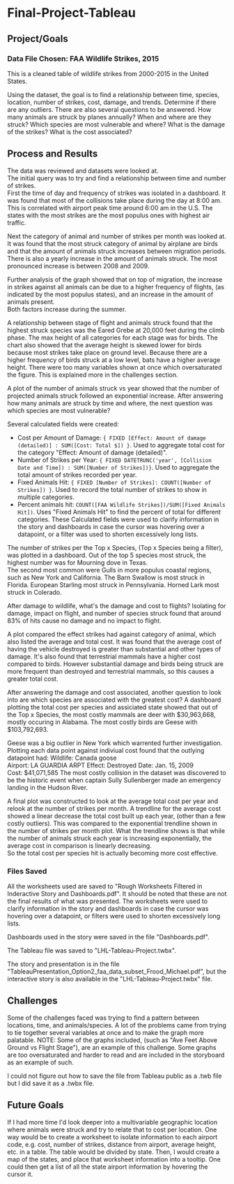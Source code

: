 # Final-Project-Tableau

## Project/Goals
### Data File Chosen: FAA Wildlife Strikes, 2015
This is a cleaned table of wildlife strikes from 2000-2015 in the United States. 

Using the dataset, the goal is to find a relationship between time, species, location, number of strikes, cost, damage, and trends.
Determine if there are any outliers.
There are also several questions to be answered.
How many animals are struck by planes annually?
When and where are they struck?
Which species are most vulnerable and where?
What is the damage of the strikes?
What is the cost associated?

## Process and Results
The data was reviewed and datasets were looked at.  
The initial query was to try and find a relationship between time and number of strikes.  
First the time of day and frequency of strikes was isolated in a dashboard.
It was found that most of the collisions take place during the day at 8:00 am. This is correlated with airport peak time around 6:00 am in the U.S.
The states with the most strikes are the most populus ones with highest air traffic.

Next the category of animal and number of strikes per month was looked at.
It was found that the most struck category of animal by airplane are birds and that the amount of animals struck increases between migration periods.
There is also a yearly increase in the amount of animals struck.  The most pronounced increase is between 2008 and 2009.

Further analysis of the graph showed that on top of migration, the increase in strikes against all animals can be due to a higher frequency of flights,
(as indicated by the most populus states), and an increase in the amount of animals present.  
Both factors increase during the summer.

A relationship between stage of flight and animals struck found that the highest struck species was the Eared Grebe at 20,000 feet during the climb phase.
The max height of all categories for each stage was for birds.
The chart also showed that the average height is skewed lower for birds because most strikes take place on ground level.
Because there are a higher frequency of birds struck at a low level, bats have a higher average height.
There were too many variables shown at once which oversaturated the figure.  This is explained more in the challenges section.

A plot of the number of animals struck vs year showed that the number of projected animals struck followed an exponential increase.
After answering how many animals are struck by time and where, the next question was which species are most vulnerable?

Several calculated fields were created:
- Cost per Amount of Damage: ```{ FIXED [Effect: Amount of damage (detailed)] : SUM([Cost: Total $]) }```.  Used to aggregate total cost for the category "Effect: Amount of damage (detailed)".
- Number of Strikes per Year: ```{ FIXED DATETRUNC('year', [Collision Date and Time]) : SUM([Number of Strikes])}```.  Used to aggregate the total amount of strikes recorded per year.
- Fixed Animals Hit: ```{ FIXED [Number of Strikes]: COUNT([Number of Strikes]) }```.  Used to record the total number of strikes to show in multiple categories.
- Percent animals hit: ```COUNT([FAA Wildlife Strikes])/SUM([Fixed Animals Hit])```.  Uses "Fixed Animals Hit" to find the percent of total for different categories.
These Calculated fields were used to clarify information in the story and dashboards in case the cursor was hovering over a datapoint,
or a filter was used to shorten excessively long lists.  

The number of strikes per the Top x Species, (Top x Species being a filter), was plotted in a dashboard.
Out of the top 5 species most struck, the highest number was for Mourning dove in Texas.  
The second most common were Gulls in more populus coastal regions, such as New York and California.
The Barn Swallow is most struck in Florida.
European Starling most struck in Pennsylvania.
Horned Lark most struck in Colerado.

After damage to wildlife, what's the damage and cost to flights?
Isolating for damage, impact on flight, and number of species struck found that around 
83% of hits cause no damage and no impact to flight.

A plot compared the effect strikes had against category of animal, which also listed the average and total cost.
It was found that the average cost of having the vehicle destroyed is greater than substantial and other types of damage.
It's also found that terrestrial mammals have a higher cost compared to birds.
However substantial damage and birds being struck are more frequent than destroyed and terrestrial mammals, so this causes a greater total cost.

After answering the damage and cost associated, another question to look into are which species are associated with the greatest cost?
A dashboard plotting the total cost per species and assiciated state showed that out of the Top x Species,
the most costly mammals are deer with $30,963,668, mostly occuring in Alabama.
The most costly birds are Geese with $103,792,693.

Geese was a big outlier in New York which warrented further investigation.
Plotting each data point against indiviual cost found that the outlying datapoint had:
Wildlife: Canada goose        
Airport: LA GUARDIA ARPT
Effect: Destroyed
Date: Jan. 15, 2009        
Cost: $41,071,585
The most costly collision in the dataset was discovered to be the historic event when captain Sully Sullenberger made an emergency landing in the Hudson River.

A final plot was constructed to look at the average total cost per year and relook at the number of strikes per month.
A trendline for the average cost showed a linear decrease the total cost built up each year, (other than a few costly outliers).
This was compared to the exponential trendline shown in the number of strikes per month plot.
What the trendline shows is that while the number of animals struck each year is increasing exponentially,
the average cost in comparison is linearly decreasing.  
So the total cost per species hit is actually becoming more cost effective.

### Files Saved
All the worksheets used are saved to "Rough Worksheets Filtered in Inderactive Story and Dashboards.pdf".
It should be noted that these are not the final results of what was presented.
The worksheets were used to clarify information in the story and dashboards in case the cursor was hovering over a datapoint,
or filters were used to shorten excessively long lists.

Dashboards used in the story were saved in the file "Dashboards.pdf".

The Tableau file was saved to "LHL-Tableau-Project.twbx".

The story and presentation is in the file "TableauPresentation_Option2_faa_data_subset_Frood_Michael.pdf",
but the interactive story is also available in the "LHL-Tableau-Project.twbx" file.

## Challenges 
Some of the challenges faced was trying to find a pattern between locations, time, and animals/species.
A lot of the problems came from trying to tie together several variables at once and to make the graph more palatable.
NOTE: Some of the graphs included, (such as "Ave Feet Above Ground vs Flight Stage"), are an example of this challenge.
Some graphs are too oversaturated and harder to read and are included in the storyboard as an example of such.

I could not figure out how to save the file from Tableau public as a .twb file but I did save it as a .twbx file.

## Future Goals
If I had more time I'd look deeper into a multivariable geographic location where animals were struck and try to relate that to cost per location.
One way would be to create a worksheet to isolate information to each airport code, e.g. cost, number of strikes, distance from airport, average height, etc. in a table.
The table would be divided by state.  Then, I would create a map of the states, and place that worksheet information into a tooltip.
One could then get a list of all the state airport information by hovering the cursor it.
